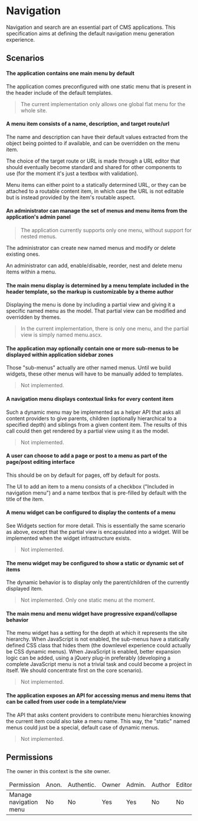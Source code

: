 Navigation
==========

Navigation and search are an essential part of CMS applications. This specification aims at defining the default navigation menu generation experience.

## Scenarios

#### The application contains one main menu by default
The application comes preconfigured with one static menu that is present in the header include of the default templates.

> The current implementation only allows one global flat menu for the whole site.

#### A menu item consists of a name, description, and target route/url
The name and description can have their default values extracted from the object being pointed to if available, and can be overridden on the menu item.

The choice of the target route or URL is made through a URL editor that should eventually become standard and shared for other components to use (for the moment it's just a textbox with validation).

Menu items can either point to a statically determined URL, or they can be attached to a routable content item, in which case the URL is not editable but is instead provided by the item's routable aspect.

#### An administrator can manage the set of menus and menu items from the application's admin panel

> The application currently supports only one menu, without support for nested menus.

The administrator can create new named menus and modify or delete existing ones.

An administrator can add, enable/disable, reorder, nest and delete menu items within a menu.

#### The main menu display is determined by a menu template included in the header template, so the markup is customizable by a theme author

Displaying the menu is done by including a partial view and giving it a specific named menu as the model. That partial view can be modified and overridden by themes.

> In the current implementation, there is only one menu, and the partial view is simply named menu.ascx.

#### The application may optionally contain one or more sub-menus to be displayed within application sidebar zones

Those "sub-menus" actually are other named menus. Until we build widgets, these other menus will have to be manually added to templates.

> Not implemented.

#### A navigation menu displays contextual links for every content item

Such a dynamic menu may be implemented as a helper API that asks all content providers to give parents, children (optionally hierarchical to a specified depth) and siblings from a given content item. The results of this call could then get rendered by a partial view using it as the model.

> Not implemented.

#### A user can choose to add a page or post to a menu as part of the page/post editing interface

This should be on by default for pages, off by default for posts.

The UI to add an item to a menu consists of a checkbox ("Included in navigation menu") and a name textbox that is pre-filled by default with the title of the item.

#### A menu widget can be configured to display the contents of a menu

See Widgets section for more detail. This is essentially the same scenario as above, except that the partial view is encapsulated into a widget. Will be implemented when the widget infrastructure exists.

> Not implemented.

#### The menu widget may be configured to show a static or dynamic set of items

The dynamic behavior is to display only the parent/children of the currently displayed item.

> Not implemented. Only one static menu at the moment.

#### The main menu and menu widget have progressive expand/collapse behavior

The menu widget has a setting for the depth at which it represents the site hierarchy. When JavaScript is not enabled, the sub-menus have a statically defined CSS class that hides them (the downlevel experience could actually be CSS dynamic menus). When JavaScript is enabled, better expansion logic can be added, using a jQuery plug-in preferably (developing a complete JavaScript menu is not a trivial task and could become a project in itself. We should concentrate first on the core scenario).

> Not implemented.

#### The application exposes an API for accessing menus and menu items that can be called from user code in a template/view

The API that asks content providers to contribute menu hierarchies knowing the current item could also take a menu name. This way, the "static" named menus could just be a special, default case of dynamic menus.

> Not implemented.

## Permissions
The owner in this context is the site owner.

<table><thead><tr>
    <td>Permission</td>
    <td>Anon. </td>
    <td>Authentic. </td>
    <td>Owner </td>
    <td>Admin. </td>
    <td>Author </td>
    <td>Editor</td>
</tr></thead><tbody>
    <tr>
        <td>Manage navigation menu</td>
        <td>No</td>
        <td>No</td>
        <td>Yes</td>
        <td>Yes</td>
        <td>No</td>
        <td>No</td>
    </tr>
</tbody></table>

